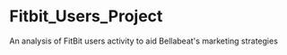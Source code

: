 # Fitbit_Users_Project
An analysis of FitBit users activity to aid Bellabeat's marketing strategies
